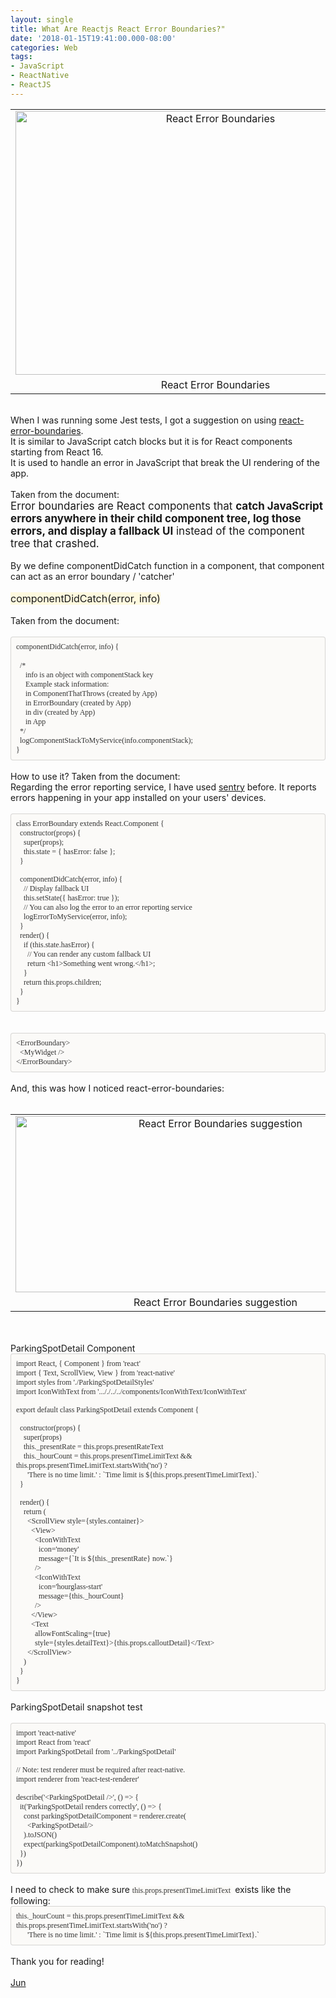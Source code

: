 ```yaml
---
layout: single
title: What Are Reactjs React Error Boundaries?"
date: '2018-01-15T19:41:00.000-08:00'
categories: Web
tags:
- JavaScript
- ReactNative
- ReactJS
---
```


<table align="center" cellpadding="0" cellspacing="0" class="tr-caption-container" style="margin-left: auto; margin-right: auto; text-align: center;"><tbody><tr><td style="text-align: center;"><a href="http://4.bp.blogspot.com/-ojZS4kgEe5o/WsGKpO_A0aI/AAAAAAAAA6c/xSzW9EC3-hUmHFUwptfszu9gJZNaJ904gCK4BGAYYCw/s1600/react-error-boundaries.png" imageanchor="1" style="margin-left: auto; margin-right: auto;"><img alt="React Error Boundaries" border="0" height="422" src="https://4.bp.blogspot.com/-ojZS4kgEe5o/WsGKpO_A0aI/AAAAAAAAA6c/xSzW9EC3-hUmHFUwptfszu9gJZNaJ904gCK4BGAYYCw/s640/react-error-boundaries.png" title="React Error Boundaries" width="640" /></a></td></tr><tr><td class="tr-caption" style="text-align: center;">React Error Boundaries</td></tr></tbody></table><div class="separator" style="clear: both; text-align: center;"><br /></div><div class="separator" style="clear: both; text-align: left;">When I was running some Jest tests, I got a suggestion on using&nbsp;<a href="https://fb.me/react-error-boundaries" target="_blank">react-error-boundaries</a>.</div>It is similar to JavaScript catch blocks but it is for React components starting from React 16.<br />It is used to handle an error in JavaScript that break the UI rendering of the app.<br /><br />Taken from the document:<br /><span style="font-family: , , &quot;segoe ui&quot; , &quot;roboto&quot; , &quot;oxygen&quot; , &quot;ubuntu&quot; , &quot;cantarell&quot; , &quot;fira sans&quot; , &quot;droid sans&quot; , &quot;helvetica neue&quot; , sans-serif; font-size: 17px;">Error boundaries are React components that&nbsp;</span><span style="box-sizing: inherit; font-family: , , &quot;segoe ui&quot; , &quot;roboto&quot; , &quot;oxygen&quot; , &quot;ubuntu&quot; , &quot;cantarell&quot; , &quot;fira sans&quot; , &quot;droid sans&quot; , &quot;helvetica neue&quot; , sans-serif; font-size: 17px; font-weight: bolder; margin: 0px; padding: 0px;">catch JavaScript errors anywhere in their child component tree, log those errors, and display a fallback UI</span><span style="font-family: , , &quot;segoe ui&quot; , &quot;roboto&quot; , &quot;oxygen&quot; , &quot;ubuntu&quot; , &quot;cantarell&quot; , &quot;fira sans&quot; , &quot;droid sans&quot; , &quot;helvetica neue&quot; , sans-serif; font-size: 17px;">&nbsp;instead of the component tree that crashed.</span><br /><br />By we define componentDidCatch function in a component, that component can act as an error boundary / 'catcher'<br /><br /><span style="background-color: rgba(255 , 229 , 100 , 0.2); color: #1a1a1a; font-family: , &quot;menlo&quot; , &quot;monaco&quot; , &quot;consolas&quot; , &quot;courier new&quot; , monospace; font-size: 16px;">componentDidCatch(error, info)</span><br /><br />Taken from the document:<br /><span style="background-color: rgba(255 , 229 , 100 , 0.2); color: #1a1a1a; font-family: , &quot;menlo&quot; , &quot;monaco&quot; , &quot;consolas&quot; , &quot;courier new&quot; , monospace; font-size: 16px;"><!--?xml version="1.0" encoding="UTF-8"?-->  </span><br /><div style="-en-codeblock: true; background-color: #fbfaf8; border-bottom-left-radius: 4px; border-bottom-right-radius: 4px; border-top-left-radius: 4px; border-top-right-radius: 4px; border: 1px solid rgba(0, 0, 0, 0.14902); box-sizing: border-box; color: #333333; font-family: Monaco, Menlo, Consolas, 'Courier New', monospace; font-size: 12px; padding: 8px;"><div><span style="font-family: &quot;monaco&quot;;">componentDidCatch(error, info) {</span></div><div><span style="font-family: &quot;monaco&quot;;">&nbsp;&nbsp;</span></div><div><span style="font-family: &quot;monaco&quot;;">&nbsp;&nbsp;/* <br />&nbsp; &nbsp; &nbsp;info is an object with componentStack key</span></div><div><span style="font-family: &quot;monaco&quot;;">&nbsp; &nbsp; &nbsp;Example stack information:</span></div><div><span style="font-family: &quot;monaco&quot;;">&nbsp;&nbsp;&nbsp;&nbsp;&nbsp;in ComponentThatThrows (created by App)</span></div><div><span style="font-family: &quot;monaco&quot;;">&nbsp;&nbsp;&nbsp;&nbsp;&nbsp;in ErrorBoundary (created by App)</span></div><div><span style="font-family: &quot;monaco&quot;;">&nbsp;&nbsp;&nbsp;&nbsp;&nbsp;in div (created by App)</span></div><div><span style="font-family: &quot;monaco&quot;;">&nbsp;&nbsp;&nbsp;&nbsp;&nbsp;in App</span></div><div><span style="font-family: &quot;monaco&quot;;">&nbsp;&nbsp;*/</span></div><div><span style="font-family: &quot;monaco&quot;;">&nbsp;&nbsp;logComponentStackToMyService(info.componentStack);</span></div><div><span style="font-family: &quot;monaco&quot;;">}</span></div></div><br /><div>How to use it? Taken from the document:<br />Regarding the error reporting service, I have used <a href="https://sentry.io/welcome/" target="_blank">sentry</a> before. It reports errors happening in your app installed on your users' devices.&nbsp;</div><!--?xml version="1.0" encoding="UTF-8"?-->  <br /><div style="-en-codeblock: true; background-color: #fbfaf8; border-bottom-left-radius: 4px; border-bottom-right-radius: 4px; border-top-left-radius: 4px; border-top-right-radius: 4px; border: 1px solid rgba(0, 0, 0, 0.14902); box-sizing: border-box; color: #333333; font-family: Monaco, Menlo, Consolas, 'Courier New', monospace; font-size: 12px; padding: 8px;"><div><span style="font-family: &quot;monaco&quot;;">class ErrorBoundary extends React.Component {</span></div><div><span style="font-family: &quot;monaco&quot;;">&nbsp;&nbsp;constructor(props) {</span></div><div><span style="font-family: &quot;monaco&quot;;">&nbsp;&nbsp;&nbsp;&nbsp;super(props);</span></div><div><span style="font-family: &quot;monaco&quot;;">&nbsp;&nbsp;&nbsp;&nbsp;this.state = { hasError: false };</span></div><div><span style="font-family: &quot;monaco&quot;;">&nbsp;&nbsp;}</span></div><div><br style="font-family: Monaco;" /></div><div><span style="font-family: &quot;monaco&quot;;">&nbsp;&nbsp;componentDidCatch(error, info) {</span></div><div><span style="font-family: &quot;monaco&quot;;">&nbsp;&nbsp;&nbsp;&nbsp;// Display fallback UI</span></div><div><span style="font-family: &quot;monaco&quot;;">&nbsp;&nbsp;&nbsp;&nbsp;this.setState({ hasError: true });</span></div><div><span style="font-family: &quot;monaco&quot;;">&nbsp;&nbsp;&nbsp;&nbsp;// You can also log the error to an error reporting service</span></div><div><span style="font-family: &quot;monaco&quot;;">&nbsp;&nbsp;&nbsp;&nbsp;logErrorToMyService(error, info);</span></div><div><span style="font-family: &quot;monaco&quot;;">&nbsp;&nbsp;}</span></div><div><span style="font-family: &quot;monaco&quot;;">&nbsp;&nbsp;render() {</span></div><div><span style="font-family: &quot;monaco&quot;;">&nbsp;&nbsp;&nbsp;&nbsp;if (this.state.hasError) {</span></div><div><span style="font-family: &quot;monaco&quot;;">&nbsp;&nbsp;&nbsp;&nbsp;&nbsp;&nbsp;// You can render any custom fallback UI</span></div><div><span style="font-family: &quot;monaco&quot;;">&nbsp;&nbsp;&nbsp;&nbsp;&nbsp;&nbsp;return &lt;h1&gt;Something went wrong.&lt;/h1&gt;;</span></div><div><span style="font-family: &quot;monaco&quot;;">&nbsp;&nbsp;&nbsp;&nbsp;}</span></div><div><span style="font-family: &quot;monaco&quot;;">&nbsp;&nbsp;&nbsp;&nbsp;return this.props.children;</span></div><div><span style="font-family: &quot;monaco&quot;;">&nbsp;&nbsp;}</span></div><div><span style="font-family: &quot;monaco&quot;;">}</span></div></div><br /><!--?xml version="1.0" encoding="UTF-8"?-->  <br /><div style="-en-codeblock: true; background-color: #fbfaf8; border-bottom-left-radius: 4px; border-bottom-right-radius: 4px; border-top-left-radius: 4px; border-top-right-radius: 4px; border: 1px solid rgba(0, 0, 0, 0.14902); box-sizing: border-box; color: #333333; font-family: Monaco, Menlo, Consolas, 'Courier New', monospace; font-size: 12px; padding: 8px;"><div><span style="font-family: &quot;monaco&quot;;">&lt;ErrorBoundary&gt;</span></div><div><span style="font-family: &quot;monaco&quot;;">&nbsp;&nbsp;&lt;MyWidget /&gt;</span></div><div><span style="font-family: &quot;monaco&quot;;">&lt;/ErrorBoundary&gt;</span></div></div><br />And, this was how I noticed react-error-boundaries:<br /><br /><table align="center" cellpadding="0" cellspacing="0" class="tr-caption-container" style="margin-left: auto; margin-right: auto; text-align: center;"><tbody><tr><td style="text-align: center;"><a href="https://1.bp.blogspot.com/-261lmKhgbG4/WsGMRbmiFPI/AAAAAAAAA6s/is9ZolgOwGIsJQt-hZc3e2N7V8DvmwHRQCLcBGAs/s1600/react-error-boundaries-suggestion.png" imageanchor="1" style="margin-left: auto; margin-right: auto;"><img alt="React Error Boundaries suggestion" border="0" data-original-height="383" data-original-width="869" height="282" src="https://1.bp.blogspot.com/-261lmKhgbG4/WsGMRbmiFPI/AAAAAAAAA6s/is9ZolgOwGIsJQt-hZc3e2N7V8DvmwHRQCLcBGAs/s640/react-error-boundaries-suggestion.png" title="React Error Boundaries suggestion" width="640" /></a></td></tr><tr><td class="tr-caption" style="text-align: center;">React Error Boundaries suggestion</td></tr></tbody></table><div class="separator" style="clear: both; text-align: center;"><br /></div><!--?xml version="1.0" encoding="UTF-8"?-->  <br /><div>ParkingSpotDetail Component</div><div style="-en-codeblock: true; background-color: #fbfaf8; border-bottom-left-radius: 4px; border-bottom-right-radius: 4px; border-top-left-radius: 4px; border-top-right-radius: 4px; border: 1px solid rgba(0, 0, 0, 0.14902); box-sizing: border-box; color: #333333; font-family: Monaco, Menlo, Consolas, 'Courier New', monospace; font-size: 12px; padding: 8px;"><div><span style="font-family: &quot;monaco&quot;;">import React, { Component } from 'react'</span></div><div><span style="font-family: &quot;monaco&quot;;">import { Text, ScrollView, View } from 'react-native'</span></div><div><span style="font-family: &quot;monaco&quot;;">import styles from './ParkingSpotDetailStyles'</span></div><div><span style="font-family: &quot;monaco&quot;;">import IconWithText from '..././../../components/IconWithText/IconWithText'</span></div><div><br style="font-family: Monaco;" /></div><div><span style="font-family: &quot;monaco&quot;;">export default class ParkingSpotDetail extends Component {</span></div><div><br style="font-family: Monaco;" /></div><div><span style="font-family: &quot;monaco&quot;;">&nbsp;&nbsp;constructor(props) {</span></div><div><span style="font-family: &quot;monaco&quot;;">&nbsp;&nbsp;&nbsp;&nbsp;super(props)</span></div><div><span style="font-family: &quot;monaco&quot;;">&nbsp;&nbsp;&nbsp;&nbsp;this._presentRate = this.props.presentRateText</span></div><div><span style="font-family: &quot;monaco&quot;;">&nbsp;&nbsp;&nbsp;&nbsp;this._hourCount = this.props.presentTimeLimitText &amp;&amp; this.props.presentTimeLimitText.startsWith('no') ?</span></div><div><span style="font-family: &quot;monaco&quot;;">&nbsp;&nbsp;&nbsp;&nbsp;&nbsp;&nbsp;'There is no time limit.' : `Time limit is ${this.props.presentTimeLimitText}.`</span></div><div><span style="font-family: &quot;monaco&quot;;">&nbsp;&nbsp;}</span></div><div><br style="font-family: Monaco;" /></div><div><span style="font-family: &quot;monaco&quot;;">&nbsp;&nbsp;render() {</span></div><div><span style="font-family: &quot;monaco&quot;;">&nbsp;&nbsp;&nbsp;&nbsp;return (</span></div><div><span style="font-family: &quot;monaco&quot;;">&nbsp;&nbsp;&nbsp;&nbsp;&nbsp;&nbsp;&lt;ScrollView style={styles.container}&gt;</span></div><div><span style="font-family: &quot;monaco&quot;;">&nbsp;&nbsp;&nbsp;&nbsp;&nbsp;&nbsp;&nbsp;&nbsp;&lt;View&gt;</span></div><div><span style="font-family: &quot;monaco&quot;;">&nbsp;&nbsp;&nbsp;&nbsp;&nbsp;&nbsp;&nbsp;&nbsp;&nbsp;&nbsp;&lt;IconWithText</span></div><div><span style="font-family: &quot;monaco&quot;;">&nbsp;&nbsp;&nbsp;&nbsp;&nbsp;&nbsp;&nbsp;&nbsp;&nbsp;&nbsp;&nbsp;&nbsp;icon='money'</span></div><div><span style="font-family: &quot;monaco&quot;;">&nbsp;&nbsp;&nbsp;&nbsp;&nbsp;&nbsp;&nbsp;&nbsp;&nbsp;&nbsp;&nbsp;&nbsp;message={`It is ${this._presentRate} now.`}</span></div><div><span style="font-family: &quot;monaco&quot;;">&nbsp;&nbsp;&nbsp;&nbsp;&nbsp;&nbsp;&nbsp;&nbsp;&nbsp;&nbsp;/&gt;</span></div><div><span style="font-family: &quot;monaco&quot;;">&nbsp;&nbsp;&nbsp;&nbsp;&nbsp;&nbsp;&nbsp;&nbsp;&nbsp;&nbsp;&lt;IconWithText</span></div><div><span style="font-family: &quot;monaco&quot;;">&nbsp;&nbsp;&nbsp;&nbsp;&nbsp;&nbsp;&nbsp;&nbsp;&nbsp;&nbsp;&nbsp;&nbsp;icon='hourglass-start'</span></div><div><span style="font-family: &quot;monaco&quot;;">&nbsp;&nbsp;&nbsp;&nbsp;&nbsp;&nbsp;&nbsp;&nbsp;&nbsp;&nbsp;&nbsp;&nbsp;message={this._hourCount}</span></div><div><span style="font-family: &quot;monaco&quot;;">&nbsp;&nbsp;&nbsp;&nbsp;&nbsp;&nbsp;&nbsp;&nbsp;&nbsp;&nbsp;/&gt;</span></div><div><span style="font-family: &quot;monaco&quot;;">&nbsp;&nbsp;&nbsp;&nbsp;&nbsp;&nbsp;&nbsp;&nbsp;&lt;/View&gt;</span></div><div><span style="font-family: &quot;monaco&quot;;">&nbsp;&nbsp;&nbsp;&nbsp;&nbsp;&nbsp;&nbsp;&nbsp;&lt;Text</span></div><div><span style="font-family: &quot;monaco&quot;;">&nbsp;&nbsp;&nbsp;&nbsp;&nbsp;&nbsp;&nbsp;&nbsp;&nbsp;&nbsp;allowFontScaling={true}</span></div><div><span style="font-family: &quot;monaco&quot;;">&nbsp;&nbsp;&nbsp;&nbsp;&nbsp;&nbsp;&nbsp;&nbsp;&nbsp;&nbsp;style={styles.detailText}&gt;{this.props.calloutDetail}&lt;/Text&gt;</span></div><div><span style="font-family: &quot;monaco&quot;;">&nbsp;&nbsp;&nbsp;&nbsp;&nbsp;&nbsp;&lt;/ScrollView&gt;</span></div><div><span style="font-family: &quot;monaco&quot;;">&nbsp;&nbsp;&nbsp;&nbsp;)</span></div><div><span style="font-family: &quot;monaco&quot;;">&nbsp;&nbsp;}</span></div><div><span style="font-family: &quot;monaco&quot;;">}</span></div></div><br /><div><div>ParkingSpotDetail snapshot test</div></div><!--?xml version="1.0" encoding="UTF-8"?-->  <br /><div style="-en-codeblock: true; background-color: #fbfaf8; border-bottom-left-radius: 4px; border-bottom-right-radius: 4px; border-top-left-radius: 4px; border-top-right-radius: 4px; border: 1px solid rgba(0, 0, 0, 0.14902); box-sizing: border-box; color: #333333; font-family: Monaco, Menlo, Consolas, 'Courier New', monospace; font-size: 12px; padding: 8px;"><div><span style="font-family: &quot;monaco&quot;;">import 'react-native'</span></div><div><span style="font-family: &quot;monaco&quot;;">import React from 'react'</span></div><div><span style="font-family: &quot;monaco&quot;;">import ParkingSpotDetail from '../ParkingSpotDetail'</span></div><div><br style="font-family: Monaco;" /></div><div><span style="font-family: &quot;monaco&quot;;">// Note: test renderer must be required after react-native.</span></div><div><span style="font-family: &quot;monaco&quot;;">import renderer from 'react-test-renderer'</span></div><div><br style="font-family: Monaco;" /></div><div><span style="font-family: &quot;monaco&quot;;">describe('&lt;ParkingSpotDetail /&gt;', () =&gt; {</span></div><div><span style="font-family: &quot;monaco&quot;;">&nbsp;&nbsp;it('ParkingSpotDetail renders correctly', () =&gt; {</span></div><div><span style="font-family: &quot;monaco&quot;;">&nbsp;&nbsp;&nbsp;&nbsp;const parkingSpotDetailComponent = renderer.create(</span></div><div><span style="font-family: &quot;monaco&quot;;">&nbsp;&nbsp;&nbsp;&nbsp;&nbsp;&nbsp;&lt;ParkingSpotDetail/&gt;</span></div><div><span style="font-family: &quot;monaco&quot;;">&nbsp;&nbsp;&nbsp;&nbsp;).toJSON()</span></div><div><span style="font-family: &quot;monaco&quot;;">&nbsp;&nbsp;&nbsp;&nbsp;expect(parkingSpotDetailComponent).toMatchSnapshot()</span></div><div><span style="font-family: &quot;monaco&quot;;">&nbsp;&nbsp;})</span></div><div><span style="font-family: &quot;monaco&quot;;">})</span></div></div><br />I need to check to make sure&nbsp;<span style="background-color: #fbfaf8; color: #333333; font-family: &quot;monaco&quot;; font-size: 12px;">this.props.presentTimeLimitText&nbsp;</span>&nbsp;exists like the following:<br /><div style="background-color: #fbfaf8; border-radius: 4px; border: 1px solid rgba(0, 0, 0, 0.15); box-sizing: border-box; color: #333333; font-family: Monaco, Menlo, Consolas, &quot;Courier New&quot;, monospace; font-size: 12px; padding: 8px;"><div><span style="font-family: &quot;monaco&quot;;">this._hourCount = this.props.presentTimeLimitText &amp;&amp; this.props.presentTimeLimitText.startsWith('no') ?</span></div><div><span style="font-family: &quot;monaco&quot;;">&nbsp;&nbsp;&nbsp;&nbsp;&nbsp;&nbsp;'There is no time limit.' : `Time limit is ${this.props.presentTimeLimitText}.`</span></div></div><br />Thank you for reading!<br /><br /><a href="http://www.language-diary.com/p/jun711-language-diary.html" target="_blank">Jun</a>